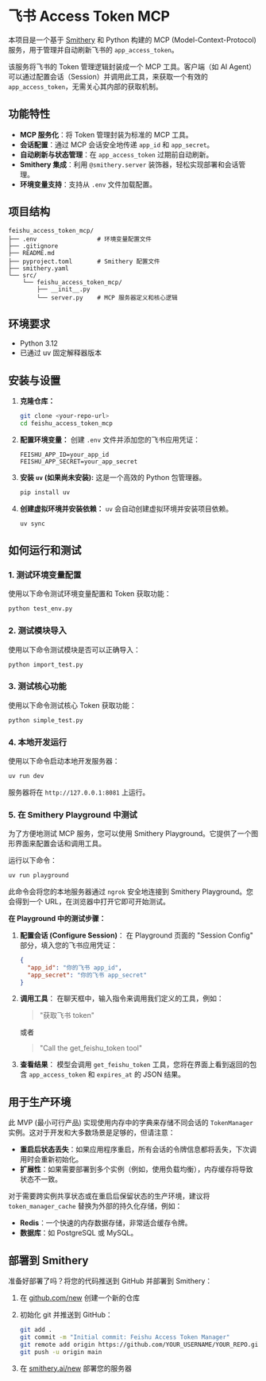 # 飞书 Access Token MCP

本项目是一个基于 [Smithery](https://smithery.ai/) 和 Python 构建的 MCP (Model-Context-Protocol) 服务，用于管理并自动刷新飞书的 `app_access_token`。

该服务将飞书的 Token 管理逻辑封装成一个 MCP 工具。客户端（如 AI Agent）可以通过配置会话（Session）并调用此工具，来获取一个有效的 `app_access_token`，无需关心其内部的获取机制。

## 功能特性

- **MCP 服务化**：将 Token 管理封装为标准的 MCP 工具。
- **会话配置**：通过 MCP 会话安全地传递 `app_id` 和 `app_secret`。
- **自动刷新与状态管理**：在 `app_access_token` 过期前自动刷新。
- **Smithery 集成**：利用 `@smithery.server` 装饰器，轻松实现部署和会话管理。
- **环境变量支持**：支持从 `.env` 文件加载配置。

## 项目结构

```
feishu_access_token_mcp/
├── .env                 # 环境变量配置文件
├── .gitignore
├── README.md
├── pyproject.toml       # Smithery 配置文件
├── smithery.yaml
└── src/
    └── feishu_access_token_mcp/
        ├── __init__.py
        └── server.py    # MCP 服务器定义和核心逻辑
```

## 环境要求

- Python 3.12
- 已通过 uv 固定解释器版本

## 安装与设置

1. **克隆仓库：**
   ```bash
   git clone <your-repo-url>
   cd feishu_access_token_mcp
   ```

2. **配置环境变量：**
   创建 `.env` 文件并添加您的飞书应用凭证：
   ```env
   FEISHU_APP_ID=your_app_id
   FEISHU_APP_SECRET=your_app_secret
   ```

3. **安装 `uv` (如果尚未安装):**
   这是一个高效的 Python 包管理器。
   ```bash
   pip install uv
   ```

4. **创建虚拟环境并安装依赖：**
   `uv` 会自动创建虚拟环境并安装项目依赖。
   ```bash
   uv sync
   ```

## 如何运行和测试

### 1. 测试环境变量配置

使用以下命令测试环境变量配置和 Token 获取功能：

```bash
python test_env.py
```

### 2. 测试模块导入

使用以下命令测试模块是否可以正确导入：

```bash
python import_test.py
```

### 3. 测试核心功能

使用以下命令测试核心 Token 获取功能：

```bash
python simple_test.py
```

### 4. 本地开发运行

使用以下命令启动本地开发服务器：

```bash
uv run dev
```

服务器将在 `http://127.0.0.1:8081` 上运行。

### 5. 在 Smithery Playground 中测试

为了方便地测试 MCP 服务，您可以使用 Smithery Playground。它提供了一个图形界面来配置会话和调用工具。

运行以下命令：

```bash
uv run playground
```

此命令会将您的本地服务器通过 `ngrok` 安全地连接到 Smithery Playground。您会得到一个 URL，在浏览器中打开它即可开始测试。

**在 Playground 中的测试步骤：**

1. **配置会话 (Configure Session)**：
   在 Playground 页面的 "Session Config" 部分，填入您的飞书应用凭证：
   ```json
   {
     "app_id": "你的飞书 app_id",
     "app_secret": "你的飞书 app_secret"
   }
   ```
2. **调用工具**：
   在聊天框中，输入指令来调用我们定义的工具，例如：
   > "获取飞书 token"

   或者

   > "Call the get_feishu_token tool"

3. **查看结果**：
   模型会调用 `get_feishu_token` 工具，您将在界面上看到返回的包含 `app_access_token` 和 `expires_at` 的 JSON 结果。

## 用于生产环境

此 MVP (最小可行产品) 实现使用内存中的字典来存储不同会话的 `TokenManager` 实例。这对于开发和大多数场景是足够的，但请注意：

- **重启后状态丢失**：如果应用程序重启，所有会话的令牌信息都将丢失，下次调用时会重新初始化。
- **扩展性**：如果需要部署到多个实例（例如，使用负载均衡），内存缓存将导致状态不一致。

对于需要跨实例共享状态或在重启后保留状态的生产环境，建议将 `token_manager_cache` 替换为外部的持久化存储，例如：
- **Redis**：一个快速的内存数据存储，非常适合缓存令牌。
- **数据库**：如 PostgreSQL 或 MySQL。

## 部署到 Smithery

准备好部署了吗？将您的代码推送到 GitHub 并部署到 Smithery：

1. 在 [github.com/new](https://github.com/new) 创建一个新的仓库

2. 初始化 git 并推送到 GitHub：
   ```bash
   git add .
   git commit -m "Initial commit: Feishu Access Token Manager"
   git remote add origin https://github.com/YOUR_USERNAME/YOUR_REPO.git
   git push -u origin main
   ```

3. 在 [smithery.ai/new](https://smithery.ai/new) 部署您的服务器